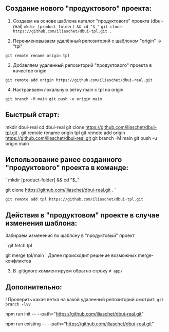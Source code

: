 ## Создание нового "продуктового" проекта:

1. Создаем на основе шаблона каталог "продуктового" проекта (dbui-real)
`mkdir [product-folder] && cd "$_"`
`git clone https://github.com/iliaschet/dbui-tpl.git .`

2. Переименовываем удалённый репозиторий с шаблоном "origin" -> "tpl"

`git remote rename origin tpl`

3. Добавляем удаленный репозиторий "продуктового" проекта в качестве origin

`git remote add origin https://github.com/iliaschet/dbui-real.git`

4. Настраиваем локальную ветку main с tpl на origin

`
git branch -M main
git push -u origin main
`

## Быстрый старт:

mkdir dbui-real
cd dbui-real
git clone https://github.com/iliaschet/dbui-tpl.git .
git remote rename origin tpl
git remote add origin https://github.com/iliaschet/dbui-real.git
git branch -M main
git push -u origin main

## Использование ранее созданного "продуктового" проекта в команде:

`
mkdir [product-folder] && cd "$_"

git clone https://github.com/iliaschet/dbui-real.git .
`

`git remote add tpl https://github.com/iliaschet/dbui-tpl.git`


## Действия в "продуктовом" проекте в случае изменения шаблона:

Забираем изменения по шаблону в "продуктовый" проект

`
git fetch tpl

git merge tpl/main
`
Далее происходит решение возможных merge-конфликтов


3. В .gitignore комментируем обратно строку `# app/`

## Дополнительно:

! Проверить какая ветка на какой удаленный репозиторий смотрит:
`git branch -lvv`


npm run init -- --path="https://github.com/iliaschet/dbui-real.git"

npm run existing -- --path="https://github.com/iliaschet/dbui-real.git"
